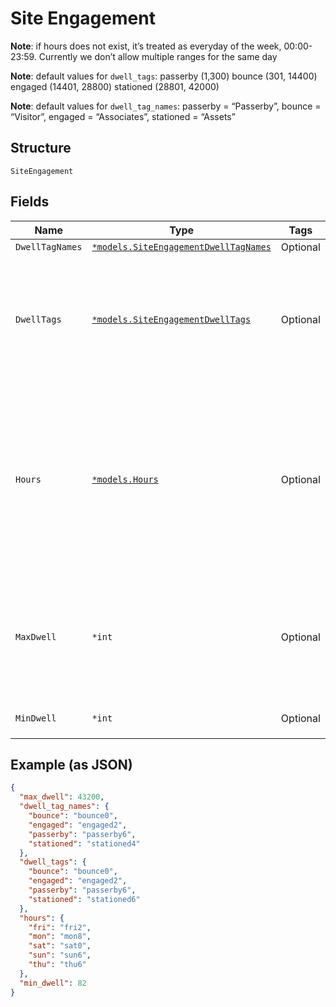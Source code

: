 
# Site Engagement

**Note**: if hours does not exist, it’s treated as everyday of the week, 00:00-23:59. Currently we don’t allow multiple ranges for the same day

**Note**: default values for `dwell_tags`: passerby (1,300) bounce (301, 14400) engaged (14401, 28800) stationed (28801, 42000)

**Note**: default values for `dwell_tag_names`: passerby = “Passerby”, bounce = “Visitor”, engaged = “Associates”, stationed = “Assets”

## Structure

`SiteEngagement`

## Fields

| Name | Type | Tags | Description |
|  --- | --- | --- | --- |
| `DwellTagNames` | [`*models.SiteEngagementDwellTagNames`](../../doc/models/site-engagement-dwell-tag-names.md) | Optional | - |
| `DwellTags` | [`*models.SiteEngagementDwellTags`](../../doc/models/site-engagement-dwell-tags.md) | Optional | add tags to visits within the duration (in seconds), available tags (passerby, bounce, engaged, stationed) |
| `Hours` | [`*models.Hours`](../../doc/models/hours.md) | Optional | hours of operation filter, the available days (mon, tue, wed, thu, fri, sat, sun).<br><br>**Note**: If the dow is not defined then it’s treated as 00:00-23:59. |
| `MaxDwell` | `*int` | Optional | max time, default is 43200(12h), max is 68400 (18h)<br>**Default**: `43200`<br>**Constraints**: `>= 1`, `<= 68400` |
| `MinDwell` | `*int` | Optional | min time<br>**Constraints**: `>= 0` |

## Example (as JSON)

```json
{
  "max_dwell": 43200,
  "dwell_tag_names": {
    "bounce": "bounce0",
    "engaged": "engaged2",
    "passerby": "passerby6",
    "stationed": "stationed4"
  },
  "dwell_tags": {
    "bounce": "bounce0",
    "engaged": "engaged2",
    "passerby": "passerby6",
    "stationed": "stationed6"
  },
  "hours": {
    "fri": "fri2",
    "mon": "mon8",
    "sat": "sat0",
    "sun": "sun6",
    "thu": "thu6"
  },
  "min_dwell": 82
}
```

